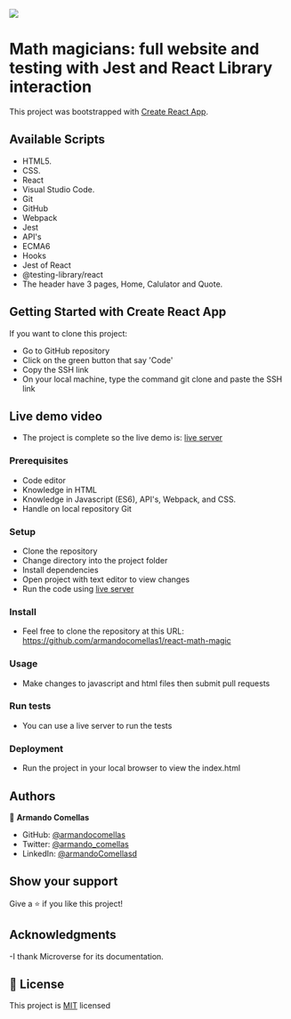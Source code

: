 ![](https://img.shields.io/badge/Microverse-blueviolet)
# Math magicians: full website and testing with Jest and React Library interaction

This project was bootstrapped with [Create React App](https://github.com/facebook/create-react-app).

## Available Scripts

- HTML5.
- CSS.
- React
- Visual Studio Code.
- Git
- GitHub
- Webpack
- Jest
- API's
- ECMA6
- Hooks
- Jest of React
- @testing-library/react
- The header have 3 pages, Home, Calulator and Quote.

## Getting Started with Create React App

If you want to clone this project:
- Go to GitHub repository
- Click on the green button that say 'Code'
- Copy the SSH link
- On your local machine, type the command git clone and paste the SSH link

## Live demo video

- The project is complete so the live demo is:
  [live server](https://armandocomellas1.github.io/react-math-app/)

### Prerequisites
- Code editor
- Knowledge in HTML
- Knowledge in Javascript (ES6), API's, Webpack, and CSS.
- Handle on local repository Git

### Setup
- Clone the repository
- Change directory into the project folder
- Install dependencies
- Open project with text editor to view changes
- Run the code using [live server](https://www.google.com/search?client=safari&rls=en&q=live+server&ie=UTF-8&oe=UTF-8)

### Install
- Feel free to clone the repository at this URL: https://github.com/armandocomellas1/react-math-magic

### Usage
- Make changes to javascript and html files then submit pull requests

### Run tests
- You can use a live server to run the tests

### Deployment
- Run the project in your local browser to view the index.html

## Authors

👤 **Armando Comellas**

- GitHub: [@armandocomellas](https://github.com/armandocomellas1)
- Twitter: [@armando_comellas](https://twitter.com/armando_comellas)
- LinkedIn: [@armandoComellasd](https://www.linkedin.com/in/armando-comellas-mayo-a8a8b8b6/)

## Show your support

Give a ⭐️ if you like this project!

## Acknowledgments

-I thank Microverse for its documentation.

## 📝 License

This project is [MIT](./MIT.md) licensed

